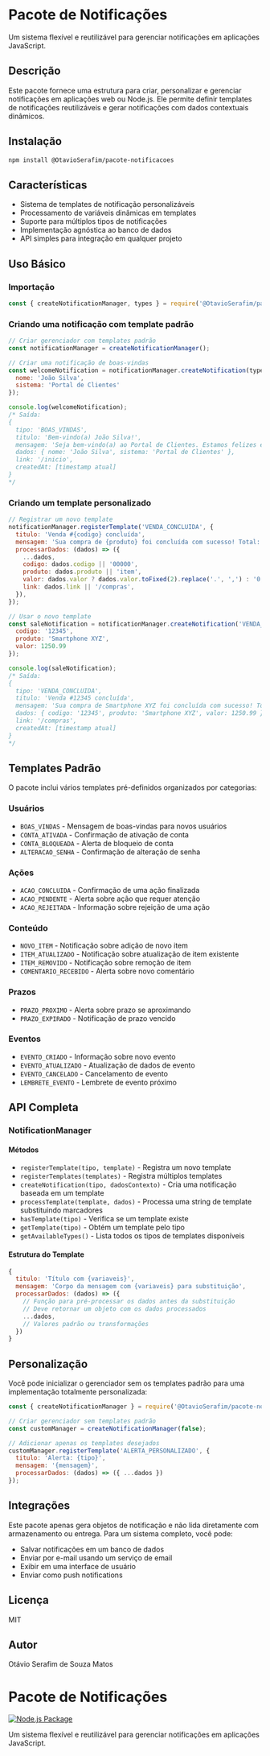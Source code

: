 # Pacote de Notificações

Um sistema flexível e reutilizável para gerenciar notificações em aplicações JavaScript.

## Descrição

Este pacote fornece uma estrutura para criar, personalizar e gerenciar notificações em aplicações web ou Node.js. Ele permite definir templates de notificações reutilizáveis e gerar notificações com dados contextuais dinâmicos.

## Instalação

```bash
npm install @OtavioSerafim/pacote-notificacoes
```

## Características

- Sistema de templates de notificação personalizáveis
- Processamento de variáveis dinâmicas em templates
- Suporte para múltiplos tipos de notificações
- Implementação agnóstica ao banco de dados
- API simples para integração em qualquer projeto

## Uso Básico

### Importação

```javascript
const { createNotificationManager, types } = require('@OtavioSerafim/pacote-notificacoes');
```

### Criando uma notificação com template padrão

```javascript
// Criar gerenciador com templates padrão
const notificationManager = createNotificationManager();

// Criar uma notificação de boas-vindas
const welcomeNotification = notificationManager.createNotification(types.BOAS_VINDAS, {
  nome: 'João Silva',
  sistema: 'Portal de Clientes'
});

console.log(welcomeNotification);
/* Saída:
{
  tipo: 'BOAS_VINDAS',
  titulo: 'Bem-vindo(a) João Silva!',
  mensagem: 'Seja bem-vindo(a) ao Portal de Clientes. Estamos felizes em ter você conosco!',
  dados: { nome: 'João Silva', sistema: 'Portal de Clientes' },
  link: '/inicio',
  createdAt: [timestamp atual]
}
*/
```

### Criando um template personalizado

```javascript
// Registrar um novo template
notificationManager.registerTemplate('VENDA_CONCLUIDA', {
  titulo: 'Venda #{codigo} concluída',
  mensagem: 'Sua compra de {produto} foi concluída com sucesso! Total: R$ {valor}',
  processarDados: (dados) => ({
    ...dados,
    codigo: dados.codigo || '00000',
    produto: dados.produto || 'item',
    valor: dados.valor ? dados.valor.toFixed(2).replace('.', ',') : '0,00',
    link: dados.link || '/compras',
  }),
});

// Usar o novo template
const saleNotification = notificationManager.createNotification('VENDA_CONCLUIDA', {
  codigo: '12345',
  produto: 'Smartphone XYZ',
  valor: 1250.99
});

console.log(saleNotification);
/* Saída:
{
  tipo: 'VENDA_CONCLUIDA',
  titulo: 'Venda #12345 concluída',
  mensagem: 'Sua compra de Smartphone XYZ foi concluída com sucesso! Total: R$ 1.250,99',
  dados: { codigo: '12345', produto: 'Smartphone XYZ', valor: 1250.99 },
  link: '/compras',
  createdAt: [timestamp atual]
}
*/
```

## Templates Padrão

O pacote inclui vários templates pré-definidos organizados por categorias:

### Usuários
- `BOAS_VINDAS` - Mensagem de boas-vindas para novos usuários
- `CONTA_ATIVADA` - Confirmação de ativação de conta
- `CONTA_BLOQUEADA` - Alerta de bloqueio de conta
- `ALTERACAO_SENHA` - Confirmação de alteração de senha

### Ações
- `ACAO_CONCLUIDA` - Confirmação de uma ação finalizada
- `ACAO_PENDENTE` - Alerta sobre ação que requer atenção
- `ACAO_REJEITADA` - Informação sobre rejeição de uma ação

### Conteúdo
- `NOVO_ITEM` - Notificação sobre adição de novo item
- `ITEM_ATUALIZADO` - Notificação sobre atualização de item existente
- `ITEM_REMOVIDO` - Notificação sobre remoção de item
- `COMENTARIO_RECEBIDO` - Alerta sobre novo comentário

### Prazos
- `PRAZO_PROXIMO` - Alerta sobre prazo se aproximando
- `PRAZO_EXPIRADO` - Notificação de prazo vencido

### Eventos
- `EVENTO_CRIADO` - Informação sobre novo evento
- `EVENTO_ATUALIZADO` - Atualização de dados de evento
- `EVENTO_CANCELADO` - Cancelamento de evento
- `LEMBRETE_EVENTO` - Lembrete de evento próximo

## API Completa

### NotificationManager

#### Métodos

- `registerTemplate(tipo, template)` - Registra um novo template
- `registerTemplates(templates)` - Registra múltiplos templates
- `createNotification(tipo, dadosContexto)` - Cria uma notificação baseada em um template
- `processTemplate(template, dados)` - Processa uma string de template substituindo marcadores
- `hasTemplate(tipo)` - Verifica se um template existe
- `getTemplate(tipo)` - Obtém um template pelo tipo
- `getAvailableTypes()` - Lista todos os tipos de templates disponíveis

#### Estrutura do Template

```javascript
{
  titulo: 'Título com {variaveis}',
  mensagem: 'Corpo da mensagem com {variaveis} para substituição',
  processarDados: (dados) => ({
    // Função para pré-processar os dados antes da substituição
    // Deve retornar um objeto com os dados processados
    ...dados,
    // Valores padrão ou transformações
  })
}
```

## Personalização

Você pode inicializar o gerenciador sem os templates padrão para uma implementação totalmente personalizada:

```javascript
const { createNotificationManager } = require('@OtavioSerafim/pacote-notificacoes');

// Criar gerenciador sem templates padrão
const customManager = createNotificationManager(false);

// Adicionar apenas os templates desejados
customManager.registerTemplate('ALERTA_PERSONALIZADO', {
  titulo: 'Alerta: {tipo}',
  mensagem: '{mensagem}',
  processarDados: (dados) => ({ ...dados })
});
```

## Integrações

Este pacote apenas gera objetos de notificação e não lida diretamente com armazenamento ou entrega. Para um sistema completo, você pode:

- Salvar notificações em um banco de dados
- Enviar por e-mail usando um serviço de email
- Exibir em uma interface de usuário
- Enviar como push notifications

## Licença

MIT

## Autor

Otávio Serafim de Souza Matos

# Pacote de Notificações

[![Node.js Package](https://github.com/OtavioSerafim/Pacote-Notificacoes/actions/workflows/publish.yml/badge.svg)](https://github.com/OtavioSerafim/Pacote-Notificacoes/actions/workflows/publish.yml)

Um sistema flexível e reutilizável para gerenciar notificações em aplicações JavaScript.